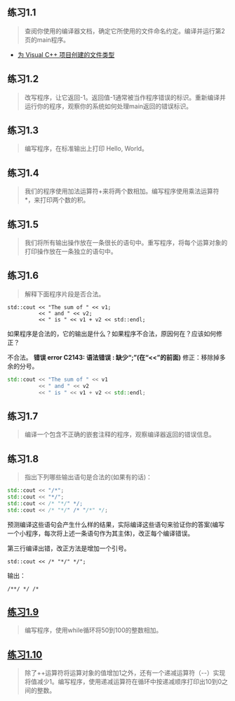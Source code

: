 ## 练习1.1

> 查阅你使用的编译器文档，确定它所使用的文件命名约定。编译并运行第2页的main程序。

* [为 Visual C++ 项目创建的文件类型](https://msdn.microsoft.com/zh-cn/library/3awe4781(v=vs.120).aspx)

## 练习1.2

> 改写程序，让它返回-1。返回值-1通常被当作程序错误的标识。重新编译并运行你的程序，观察你的系统如何处理main返回的错误标识。

## 练习1.3

> 编写程序，在标准输出上打印 Hello, World。

## 练习1.4

> 我们的程序使用加法运算符+来将两个数相加。编写程序使用乘法运算符*，来打印两个数的积。

## 练习1.5

> 我们将所有输出操作放在一条很长的语句中。重写程序，将每个运算对象的打印操作放在一条独立的语句中。


## 练习1.6

> 解释下面程序片段是否合法。
```
std::cout << "The sum of " << v1;
		  << " and " << v2;
		  << " is " << v1 + v2 << std::endl;
```
如果程序是合法的，它的输出是什么？如果程序不合法，原因何在？应该如何修正？

不合法。
**错误 error C2143: 语法错误 : 缺少“;”(在“<<”的前面)**
修正：移除掉多余的分号。
```c++
std::cout << "The sum of " << v1
		  << " and " << v2
		  << " is " << v1 + v2 << std::endl;
```

## 练习1.7

> 编译一个包含不正确的嵌套注释的程序，观察编译器返回的错误信息。

## 练习1.8

> 指出下列哪些输出语句是合法的(如果有的话)：
```c++
std::cout << "/*";
std::cout << "*/";
std::cout << /* "*/" */;
std::cout << /* "*/" /* "/*" */;
```
预测编译这些语句会产生什么样的结果，实际编译这些语句来验证你的答案(编写一个小程序，每次将上述一条语句作为其主体)，改正每个编译错误。

第三行编译出错，改正方法是增加一个引号。
```
std::cout << /* "*/" */";
```
输出：
```
/**/ */ /*
```

## [练习1.9](exercise1_9.cpp)

> 编写程序，使用while循环将50到100的整数相加。

## [练习1.10](exercise1_10.cpp)

> 除了++运算符将运算对象的值增加1之外，还有一个递减运算符（--）实现将值减少1。编写程序，使用递减运算符在循环中按递减顺序打印出10到0之间的整数。